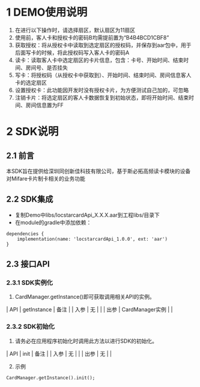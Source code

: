 # 1 DEMO使用说明
1. 在进行以下操作时，请选择扇区，默认扇区为11扇区
2. 使用前，客人卡和授权卡的密码B均需提前置为“B4B4BCD1CBF8”
3. 获取授权：将从授权卡中读取到选定扇区的授权码，并保存到aar包中，用于后面写卡的时候，将此授权码写入客人卡的密码A
4. 读卡：读取客人卡中选定扇区的卡片信息，包含：卡号、开始时间、结束时间、房间号、是否挂失
5. 写卡：将授权码（从授权卡中获取到）、开始时间、结束时间、房间信息客人卡的选定扇区
6. 设置授权卡：此功能因开发时没有授权卡片，为方便测试自己加的，可忽略
7. 注销卡片：将选定扇区的客人卡数据恢复到初始状态，即将开始时间、结束时间、房间信息置为FF
# 2 SDK说明
## 2.1 前言
本SDK旨在提供给深圳同创新佳科技有限公司，基于斯必拓高频读卡模块的设备对Mifare卡片制卡相关的业务功能
## 2.2 SDK集成
* 复制Demo中libs/locstarcardApi_X.X.X.aar到工程libs/目录下
* 在module的gradle中添加依赖：
```
dependencies {
    implementation(name: 'locstarcardApi_1.0.0', ext: 'aar')
}
```
## 2.3 接口API
### 2.3.1 SDK实例化
1. CardManager.getInstance()即可获取调用相关API的实例。

| API       | getInstance        | 备注     |
| 入参      | 无                 |          |
| 出参      | CardManager实例    |          |

### 2.3.2 SDK初始化
1. 请务必在应用程序初始化时调用此方法以进行SDK的初始化。

| API       | init               | 备注     |
| 入参      | 无                 |          |
| 出参      | 无                 |          |

2. 示例
```
CardManager.getInstance().init();
```